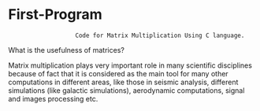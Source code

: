 # First-Program
                       Code for Matrix Multiplication Using C language.

  What is the usefulness of matrices? 
  
  
  
  
  Matrix multiplication plays very important role in many scientific disciplines because of fact that it is considered as the main tool for many other computations in different areas, like those in seismic analysis, different simulations (like galactic simulations), aerodynamic computations, signal and images processing etc.
